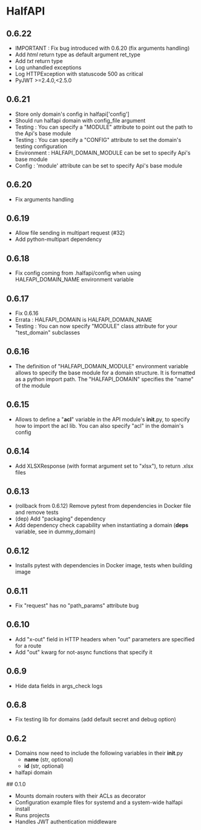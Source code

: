# HalfAPI

## 0.6.22

- IMPORTANT : Fix bug introduced with 0.6.20 (fix arguments handling)
- Add *html* return type as default argument ret_type
- Add *txt* return type
- Log unhandled exceptions
- Log HTTPException with statuscode 500 as critical
- PyJWT >=2.4.0,<2.5.0


## 0.6.21

- Store only domain's config in halfapi['config'] 
- Should run halfapi domain with config_file argument
- Testing : You can specify a "MODULE" attribute to point out the path to the Api's base module
- Testing : You can specify a "CONFIG" attribute to set the domain's testing configuration
- Environment : HALFAPI_DOMAIN_MODULE can be set to specify Api's base module
- Config : 'module' attribute can be set to specify Api's base module

## 0.6.20

- Fix arguments handling

## 0.6.19

- Allow file sending in multipart request (#32)
- Add python-multipart dependency

## 0.6.18

- Fix config coming from .halfapi/config when using HALFAPI_DOMAIN_NAME environment variable

## 0.6.17

- Fix 0.6.16
- Errata : HALFAPI_DOMAIN is HALFAPI_DOMAIN_NAME
- Testing : You can now specify "MODULE" class attribute for your "test_domain"
  subclasses

## 0.6.16

- The definition of "HALFAPI_DOMAIN_MODULE" environment variable allows to
  specify the base module for a domain structure. It is formatted as a python
  import path.
  The "HALFAPI_DOMAIN" specifies the "name" of the module

## 0.6.15

- Allows to define a "__acl__" variable in the API module's __init__.py, to
  specify how to import the acl lib. You can also specify "acl" in the domain's
  config

## 0.6.14

- Add XLSXResponse (with format argument set to "xlsx"), to return .xlsx files

## 0.6.13

- (rollback from 0.6.12) Remove pytest from dependencies in Docker file and
  remove tests
- (dep) Add "packaging" dependency
- Add dependency check capability when instantiating a domain (__deps__
  variable, see in dummy_domain)

## 0.6.12

- Installs pytest with dependencies in Docker image, tests when building image

## 0.6.11

- Fix "request" has no "path_params" attribute bug

## 0.6.10

- Add "x-out" field in HTTP headers when "out" parameters are specified for a
  route
- Add "out" kwarg for not-async functions that specify it

## 0.6.9

- Hide data fields in args_check logs

## 0.6.8

- Fix testing lib for domains (add default secret and debug option)

## 0.6.2

- Domains now need to include the following variables in their __init__.py
    - __name__ (str, optional)
    - __id__ (str, optional)
- halfapi domain


## 0.1.0

- Mounts domain routers with their ACLs as decorator
- Configuration example files for systemd and a system-wide halfapi install
- Runs projects
- Handles JWT authentication middleware
